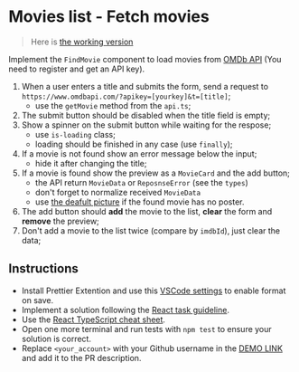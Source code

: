 # Movies list - Fetch movies

> Here is [the working version](https://mate-academy.github.io/react_movies-list-fetch-movies/)

Implement the `FindMovie` component to load movies from [OMDb API](http://www.omdbapi.com/) (You need to register and get an API key).

1. When a user enters a title and submits the form, send a request to `https://www.omdbapi.com/?apikey=[yourkey]&t=[title]`;
   - use the `getMovie` method from the `api.ts`;
1. The submit button should be disabled when the title field is empty;
1. Show a spinner on the submit button while waiting for the respose;
   - use `is-loading` class;
   - loading should be finished in any case (use `finally`);
1. If a movie is not found show an error message below the input;
   - hide it after changing the title;
1. If a movie is found show the preview as a `MovieCard` and the add button;
   - the API return `MovieData` or `ReposnseError` (see the `types`)
   - don't forget to normalize received `MovieData`
   - use [the deafult picture](https://via.placeholder.com/360x270.png?text=no%20preview) if the found movie has no poster.
1. The add button should **add** the movie to the list, **clear** the form and **remove** the preview;
1. Don't add a movie to the list twice (compare by `imdbId`), just clear the data;

## Instructions

- Install Prettier Extention and use this [VSCode settings](https://mate-academy.github.io/fe-program/tools/vscode/settings.json) to enable format on save.
- Implement a solution following the [React task guideline](https://github.com/mate-academy/react_task-guideline#react-tasks-guideline).
- Use the [React TypeScript cheat sheet](https://mate-academy.github.io/fe-program/js/extra/react-typescript).
- Open one more terminal and run tests with `npm test` to ensure your solution is correct.
- Replace `<your_account>` with your Github username in the [DEMO LINK](https://OleksandraKoshyk.github.io/react_movies-list-fetch-movies/) and add it to the PR description.
